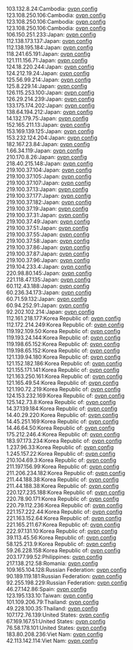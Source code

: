 103.132.8.24:Cambodia: [ovpn config](vpn/103_132_8_24.ovpn)  
123.108.250.106:Cambodia: [ovpn config](vpn/123_108_250_106.ovpn)  
123.108.250.106:Cambodia: [ovpn config](vpn/123_108_250_106.ovpn)  
123.108.250.106:Cambodia: [ovpn config](vpn/123_108_250_106.ovpn)  
106.150.251.233:Japan: [ovpn config](vpn/106_150_251_233.ovpn)  
112.138.173.137:Japan: [ovpn config](vpn/112_138_173_137.ovpn)  
112.138.195.184:Japan: [ovpn config](vpn/112_138_195_184.ovpn)  
118.241.65.191:Japan: [ovpn config](vpn/118_241_65_191.ovpn)  
121.111.156.71:Japan: [ovpn config](vpn/121_111_156_71.ovpn)  
124.18.220.244:Japan: [ovpn config](vpn/124_18_220_244.ovpn)  
124.212.19.24:Japan: [ovpn config](vpn/124_212_19_24.ovpn)  
125.56.99.214:Japan: [ovpn config](vpn/125_56_99_214.ovpn)  
125.8.229.14:Japan: [ovpn config](vpn/125_8_229_14.ovpn)  
126.115.253.100:Japan: [ovpn config](vpn/126_115_253_100.ovpn)  
126.29.214.239:Japan: [ovpn config](vpn/126_29_214_239.ovpn)  
133.175.174.202:Japan: [ovpn config](vpn/133_175_174_202.ovpn)  
138.64.194.212:Japan: [ovpn config](vpn/138_64_194_212.ovpn)  
14.132.179.75:Japan: [ovpn config](vpn/14_132_179_75.ovpn)  
152.165.211.13:Japan: [ovpn config](vpn/152_165_211_13.ovpn)  
153.169.139.125:Japan: [ovpn config](vpn/153_169_139_125.ovpn)  
153.232.124.204:Japan: [ovpn config](vpn/153_232_124_204.ovpn)  
182.167.23.84:Japan: [ovpn config](vpn/182_167_23_84.ovpn)  
1.66.34.119:Japan: [ovpn config](vpn/1_66_34_119.ovpn)  
210.170.8.26:Japan: [ovpn config](vpn/210_170_8_26.ovpn)  
218.40.215.148:Japan: [ovpn config](vpn/218_40_215_148.ovpn)  
219.100.37.104:Japan: [ovpn config](vpn/219_100_37_104.ovpn)  
219.100.37.105:Japan: [ovpn config](vpn/219_100_37_105.ovpn)  
219.100.37.107:Japan: [ovpn config](vpn/219_100_37_107.ovpn)  
219.100.37.13:Japan: [ovpn config](vpn/219_100_37_13.ovpn)  
219.100.37.177:Japan: [ovpn config](vpn/219_100_37_177.ovpn)  
219.100.37.182:Japan: [ovpn config](vpn/219_100_37_182.ovpn)  
219.100.37.19:Japan: [ovpn config](vpn/219_100_37_19.ovpn)  
219.100.37.31:Japan: [ovpn config](vpn/219_100_37_31.ovpn)  
219.100.37.49:Japan: [ovpn config](vpn/219_100_37_49.ovpn)  
219.100.37.51:Japan: [ovpn config](vpn/219_100_37_51.ovpn)  
219.100.37.55:Japan: [ovpn config](vpn/219_100_37_55.ovpn)  
219.100.37.58:Japan: [ovpn config](vpn/219_100_37_58.ovpn)  
219.100.37.86:Japan: [ovpn config](vpn/219_100_37_86.ovpn)  
219.100.37.87:Japan: [ovpn config](vpn/219_100_37_87.ovpn)  
219.100.37.96:Japan: [ovpn config](vpn/219_100_37_96.ovpn)  
219.104.233.4:Japan: [ovpn config](vpn/219_104_233_4.ovpn)  
220.98.80.145:Japan: [ovpn config](vpn/220_98_80_145.ovpn)  
221.118.47.135:Japan: [ovpn config](vpn/221_118_47_135.ovpn)  
60.112.43.188:Japan: [ovpn config](vpn/60_112_43_188.ovpn)  
60.236.34.173:Japan: [ovpn config](vpn/60_236_34_173.ovpn)  
60.71.59.132:Japan: [ovpn config](vpn/60_71_59_132.ovpn)  
60.94.252.91:Japan: [ovpn config](vpn/60_94_252_91.ovpn)  
92.202.102.214:Japan: [ovpn config](vpn/92_202_102_214.ovpn)  
112.161.218.177:Korea Republic of: [ovpn config](vpn/112_161_218_177.ovpn)  
112.172.214.249:Korea Republic of: [ovpn config](vpn/112_172_214_249.ovpn)  
119.192.109.50:Korea Republic of: [ovpn config](vpn/119_192_109_50.ovpn)  
119.193.24.144:Korea Republic of: [ovpn config](vpn/119_193_24_144.ovpn)  
119.198.65.152:Korea Republic of: [ovpn config](vpn/119_198_65_152.ovpn)  
119.198.65.152:Korea Republic of: [ovpn config](vpn/119_198_65_152.ovpn)  
121.139.94.180:Korea Republic of: [ovpn config](vpn/121_139_94_180.ovpn)  
121.152.182.186:Korea Republic of: [ovpn config](vpn/121_152_182_186.ovpn)  
121.155.171.141:Korea Republic of: [ovpn config](vpn/121_155_171_141.ovpn)  
121.163.250.161:Korea Republic of: [ovpn config](vpn/121_163_250_161.ovpn)  
121.165.49.54:Korea Republic of: [ovpn config](vpn/121_165_49_54.ovpn)  
121.190.72.219:Korea Republic of: [ovpn config](vpn/121_190_72_219.ovpn)  
124.153.232.169:Korea Republic of: [ovpn config](vpn/124_153_232_169.ovpn)  
125.142.73.8:Korea Republic of: [ovpn config](vpn/125_142_73_8.ovpn)  
14.37.139.184:Korea Republic of: [ovpn config](vpn/14_37_139_184.ovpn)  
14.40.29.220:Korea Republic of: [ovpn config](vpn/14_40_29_220.ovpn)  
14.45.251.169:Korea Republic of: [ovpn config](vpn/14_45_251_169.ovpn)  
14.46.64.50:Korea Republic of: [ovpn config](vpn/14_46_64_50.ovpn)  
175.212.246.4:Korea Republic of: [ovpn config](vpn/175_212_246_4.ovpn)  
183.97.173.234:Korea Republic of: [ovpn config](vpn/183_97_173_234.ovpn)  
1.237.96.33:Korea Republic of: [ovpn config](vpn/1_237_96_33.ovpn)  
1.245.157.22:Korea Republic of: [ovpn config](vpn/1_245_157_22.ovpn)  
210.104.69.3:Korea Republic of: [ovpn config](vpn/210_104_69_3.ovpn)  
211.197.156.99:Korea Republic of: [ovpn config](vpn/211_197_156_99.ovpn)  
211.206.234.182:Korea Republic of: [ovpn config](vpn/211_206_234_182.ovpn)  
211.44.188.38:Korea Republic of: [ovpn config](vpn/211_44_188_38.ovpn)  
211.44.188.38:Korea Republic of: [ovpn config](vpn/211_44_188_38.ovpn)  
220.127.235.188:Korea Republic of: [ovpn config](vpn/220_127_235_188.ovpn)  
220.78.90.171:Korea Republic of: [ovpn config](vpn/220_78_90_171.ovpn)  
220.79.112.236:Korea Republic of: [ovpn config](vpn/220_79_112_236.ovpn)  
221.157.222.44:Korea Republic of: [ovpn config](vpn/221_157_222_44.ovpn)  
221.163.152.64:Korea Republic of: [ovpn config](vpn/221_163_152_64.ovpn)  
221.165.211.67:Korea Republic of: [ovpn config](vpn/221_165_211_67.ovpn)  
222.97.131.10:Korea Republic of: [ovpn config](vpn/222_97_131_10.ovpn)  
39.113.45.56:Korea Republic of: [ovpn config](vpn/39_113_45_56.ovpn)  
58.125.213.9:Korea Republic of: [ovpn config](vpn/58_125_213_9.ovpn)  
59.26.228.158:Korea Republic of: [ovpn config](vpn/59_26_228_158.ovpn)  
203.177.99.52:Philippines: [ovpn config](vpn/203_177_99_52.ovpn)  
217.138.212.58:Romania: [ovpn config](vpn/217_138_212_58.ovpn)  
109.165.104.128:Russian Federation: [ovpn config](vpn/109_165_104_128.ovpn)  
90.189.119.181:Russian Federation: [ovpn config](vpn/90_189_119_181.ovpn)  
92.255.198.229:Russian Federation: [ovpn config](vpn/92_255_198_229.ovpn)  
46.27.142.86:Spain: [ovpn config](vpn/46_27_142_86.ovpn)  
123.195.133.10:Taiwan: [ovpn config](vpn/123_195_133_10.ovpn)  
101.109.206.79:Thailand: [ovpn config](vpn/101_109_206_79.ovpn)  
49.228.100.35:Thailand: [ovpn config](vpn/49_228_100_35.ovpn)  
107.172.76.139:United States: [ovpn config](vpn/107_172_76_139.ovpn)  
67.169.167.51:United States: [ovpn config](vpn/67_169_167_51.ovpn)  
76.58.178.101:United States: [ovpn config](vpn/76_58_178_101.ovpn)  
183.80.208.236:Viet Nam: [ovpn config](vpn/183_80_208_236.ovpn)  
42.113.142.114:Viet Nam: [ovpn config](vpn/42_113_142_114.ovpn)  
